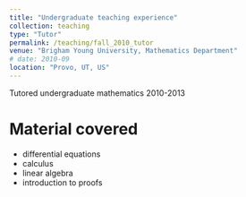 ```yaml
---
title: "Undergraduate teaching experience"
collection: teaching
type: "Tutor"
permalink: /teaching/fall_2010_tutor
venue: "Brigham Young University, Mathematics Department"
# date: 2010-09
location: "Provo, UT, US"
---
```


Tutored undergraduate mathematics 2010-2013

Material covered
==========
* differential equations
* calculus
* linear algebra
* introduction to proofs
